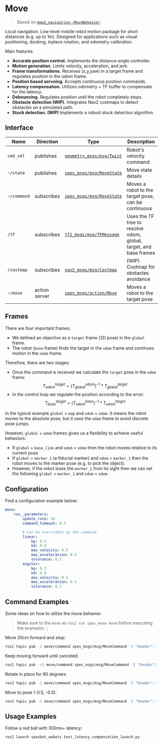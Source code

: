 # Move

> Based on [`mep3_navigation::MoveBehavior`](https://github.com/memristor/mep3/edit/main/mep3_navigation/src/move_behavior/README.md).

Local navigation. Low-level mobile robot motion package for short distances (e.g. up to 1m). Designed for applications such as visual positioning, docking, inplace rotation, and odometry calibration.

Main features:
- **Accurate position control.** Implements the distance-angle controller.
- **Motion generation.** Limits velocity, acceleration, and jerk.
- **Frame transformations.** Receives (x,y,yaw) in a target frame and regulates position in the odom frame.
- **Position based servoing.** Accepts continuous position commands.
- **Latency compensation.** Utilizes odometry + TF buffer to compensate for the latency. 
- **Debouncing.** Regulates position until the robot completely stops.
- **Obstacle detection (WIP).** Integrates Nav2 costmaps to detect obstacles on a simulated path.
- **Stuck detection. (WIP)** Implements a robust stuck detection algorithm.

## Interface

| Name        | Direction     | Type                                                                                              | Description                                                       |
|-------------|---------------|---------------------------------------------------------------------------------------------------|-------------------------------------------------------------------|
| `cmd_vel`   | publishes     | [`geometry_msgs/msg/Twist`](http://docs.ros.org/en/melodic/api/geometry_msgs/html/msg/Twist.html) | Robot's velocity command                                          |
| `~/state`   | publishes     | [`spes_msgs/msg/MoveState`](../spes_msgs/msg/MoveState.msg)                                    | Move state details                                                |
| `~/command` | subscribes    | [`spes_msgs/msg/MoveState`](../spes_msgs/msg/MoveCommand.msg)                                  | Moves a robot to the target pose, can be continuous               |
| `/tf`       | subscribes    | [`tf2_msgs/msg/TFMessage`](http://docs.ros.org/en/melodic/api/tf2_msgs/html/msg/TFMessage.html)                                                                            | Uses the TF tree to resolve odom, global, target, and base frames |
| `/costmap`  | subscribes    | [`nav2_msgs/msg/Costmap`](https://github.com/ros-planning/navigation2/blob/main/nav2_msgs/msg/Costmap.msg)                                                                             | (WIP) Costmap for obstacles avoidance                             |
| `~/move`    | action server | [`spes_msgs/action/Move`](../spes_msgs/action/Move.action)                                          | Moves a robot to the target pose                                  |

## Frames

There are four important frames:
- We defined an objective as a `target` frame (2D pose) in the `global` frame.
- The robot (`base` frame) finds the target in the `odom` frame and continues motion in the `odom` frame.

Therefore, there are two stages:
- Once the command is received we calculate the `target` pose in the `odom` frame: $$ T_{odom}^{target} = (T_{global}^{odom})^{-1} * T_{global}^{target} $$
- In the control loop we regulate the position according to the error: $$ T_{base}^{target} = (T_{odom}^{base})^{-1} * T_{odom}^{target} $$

In the typical example `global` = `map` and `odom` = `odom`.
It means the robot moves to the absolute pose, but it uses the `odom` frame to avoid discrete pose jumps.

However, `global` + `odom` frames gives us a flexibility to achieve useful behaviors:
- If `global` = `base_link` and `odom` = `odom` then the robot moves relative to its current pose.
- If `global` = `marker_1` (a fiducial marker) and `odom` = `marker_1` then the robot moves to the marker pose (e.g. to pick the object). 
- However, if the robot loses the `marker_1` from its sight then we can set the following `global` = `marker_1` and `odom` = `odom`.

## Configuration

Find a configuration example below:
```yaml
move:
    ros__parameters:
        update_rate: 50
        command_timeout: 0.5

        # Can be overridden by the command.
        linear:
            kp: 0.5
            kd: 0.0
            max_velocity: 0.5
            max_acceleration: 0.5
            tolerance: 0.1
        angular:
            kp: 0.5
            kd: 0.0
            max_velocity: 0.5
            max_acceleration: 0.5
            tolerance: 0.1
```

## Command Examples

Some ideas on how to utilize the move behavior.

> Make sure to the `move` as `ros2 run spes_move move` before executing the examples.`;

Move 20cm forward and stop:
```bash
ros2 topic pub -1 move/command spes_msgs/msg/MoveCommand '{ "header": { "frame_id": "base_link" }, "odom_frame": "odom", "target": { "x": 0.2 }, "rotate_towards_goal": false, "rotate_at_goal": false }'
```

Keep moving forward until canceled:
```bash
ros2 topic pub -r1 move/command spes_msgs/msg/MoveCommand '{ "header": { "frame_id": "base_link" }, "odom_frame": "odom", "target": { "x": 0.5 }, "rotate_towards_goal": false, "rotate_at_goal": false }'
```

Rotate in place for 90 degrees:
```bash
ros2 topic pub -1 move/command spes_msgs/msg/MoveCommand '{ "header": { "frame_id": "base_link" }, "odom_frame": "odom", "target": { "theta": 1.507 }, "rotate_towards_goal": false, "translate": false }'
```

Move to pose (-0.5, -0.5):
```bash
ros2 topic pub -1 move/command spes_msgs/msg/MoveCommand '{ "header": {"frame_id": "odom" }, "odom_frame": "odom", "target": { "x": -0.5, "y": -0.5 } }'
```

## Usage Examples

Follow a red ball with 300ms+ latency:
```bash
ros2 launch spesbot_webots test_latency_compensation_launch.py
```
